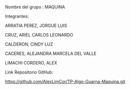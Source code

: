 Nombre del grupo : MAQUINA

Integrantes:

ARRATIA PEREZ, JORGUE LUIS 

CRUZ, ARIEL CARLOS LEONARDO

CALDERON, CINDY LUZ

CACERES, ALEJANDRA MARCELA DEL VALLE 

LIMACHI CORDERO, ALEX


Link Repositorio GitHub:

https://github.com/AlexLimCor/TP-Algo-Guarna-Maquina.git


